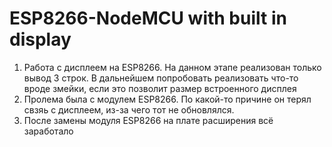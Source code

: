 # ESP8266-NodeMCU with built in display
1. Работа с дисплеем на ESP8266. На данном этапе реализован только вывод 3 строк. В дальнейшем попробовать реализовать что-то вроде змейки, если это позволит размер встроенного дисплея
2. Пролема была с модулем ESP8266. По какой-то причине он терял свзяь с дисплеем, из-за чего тот не обновлялся.
3. После замены модуля ESP8266 на плате расширения всё заработало


